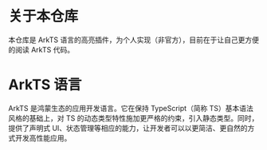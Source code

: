 # 关于本仓库

本仓库是 ArkTS 语言的高亮插件，为个人实现（非官方），目前在于让自己更方便的阅读 ArkTS 代码。

# ArkTS 语言

ArkTS 是鸿蒙生态的应用开发语言。它在保持 TypeScript（简称 TS）基本语法风格的基础上，对 TS 的动态类型特性施加更严格的约束，引入静态类型。同时，提供了声明式 UI、状态管理等相应的能力，让开发者可以以更简洁、更自然的方式开发高性能应用。
